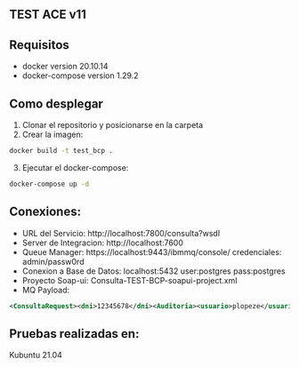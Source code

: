 ## TEST ACE v11

## Requisitos
- docker version 20.10.14
- docker-compose version 1.29.2

## Como desplegar
1. Clonar el repositorio y posicionarse en la carpeta
2. Crear la imagen: 
```bash
docker build -t test_bcp .
```
3. Ejecutar el docker-compose: 
```bash
docker-compose up -d
```
## Conexiones:
- URL del Servicio: http://localhost:7800/consulta?wsdl
- Server de Integracion: http://localhost:7600
- Queue Manager: https://localhost:9443/ibmmq/console/  credenciales: admin/passw0rd
- Conexion a Base de Datos: localhost:5432 user:postgres pass:postgres
- Proyecto Soap-ui: Consulta-TEST-BCP-soapui-project.xml 
- MQ Payload:
```xml 
<ConsultaRequest><dni>12345678</dni><Auditoria><usuario>plopeze</usuario><dni>22334455</dni></Auditoria></ConsultaRequest>
```

## Pruebas realizadas en:
Kubuntu 21.04
